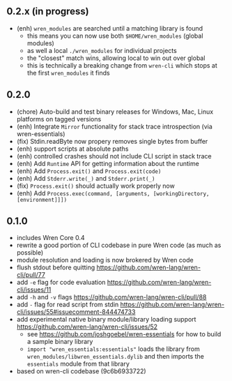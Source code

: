 ## 0.2.x (in progress)

- (enh) `wren_modules` are searched until a matching library is found
  - this means you can now use both `$HOME/wren_modules` (global modules) 
  - as well a local `./wren_modules` for individual projects
  - the "closest" match wins, allowing local to win out over global
  - this is technically a breaking change from `wren-cli` which stops at the first `wren_modules` it finds

## 0.2.0

- (chore) Auto-build and test binary releases for Windows, Mac, Linux platforms on tagged versions
- (enh) Integrate `Mirror` functionality for stack trace introspection (via wren-essentials)
- (fix) Stdin.readByte now propery removes single bytes from buffer
- (enh) support scripts at absolute paths
- (enh) controlled crashes should not include CLI script in stack trace
- (enh) Add `Runtime` API for getting information about the runtime
- (enh) Add `Process.exit()` and `Process.exit(code)`
- (enh) Add `Stderr.write(_)` and `Stderr.print(_)`
- (fix) `Process.exit()` should actually work properly now
- (enh) Add `Process.exec(command, [arguments, [workingDirectory, [environment]]])`

## 0.1.0 

- includes Wren Core 0.4
- rewrite a good portion of CLI codebase in pure Wren code (as much as possible)
- module resolution and loading is now brokered by Wren code
- flush stdout before quitting https://github.com/wren-lang/wren-cli/pull/77
- add `-e` flag for code evaluation https://github.com/wren-lang/wren-cli/issues/11
- add `-h` and `-v` flags https://github.com/wren-lang/wren-cli/pull/88
- add `-` flag for read script from stdin https://github.com/wren-lang/wren-cli/issues/55#issuecomment-844474733
- add experimental native binary module/library loading support https://github.com/wren-lang/wren-cli/issues/52
  - see https://github.com/joshgoebel/wren-essentials for how to build a sample binary library 
  - `import "wren_essentials:essentials"` loads the library from `wren_modules/libwren_essentials.dylib` and then imports the `essentials` module from that library
- based on wren-cli codebase (9c6b6933722)